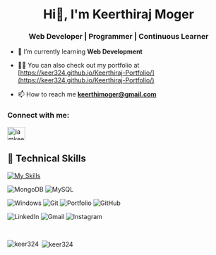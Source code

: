 <h1 align="center"> Hi👋, I'm Keerthiraj Moger</h1>
<h3 align="center"> Web Developer | Programmer | Continuous Learner</h3>



  - 🌱 I’m currently learning **Web Development**
  - 👨‍💻 You can also check out my portfolio at [https://keer324.github.io/Keerthiraj-Portfolio/](https://keer324.github.io/Keerthiraj-Portfolio/)
 
  - 📫 How to reach me **keerthimoger@gmail.com**

   <h3 align="left">Connect with me:</h3>
   <p align="left">
   <a href="https://www.linkedin.com/in/keerthiraj-moger-1b1777248/" target="blank"><img align="center" src="https://cdn.jsdelivr.net/npm/simple-icons@3.0.1/icons/linkedin.svg" alt="iamkeerthi" 
   height="30" width="40" /></a>
    
   ## 💼 Technical Skills


   [![My Skills](https://skillicons.dev/icons?i=c,cpp,java,py,react,nodejs,js,html,css,bootstrap)](https://skillicons.dev)


   ![MongoDB](https://img.shields.io/badge/MongoDB-%234ea94b.svg?style=for-the-badge&logo=mongodb&logoColor=white)
   ![MySQL](https://img.shields.io/badge/mysql-%2300f.svg?style=for-the-badge&logo=mysql&logoColor=white)
    


   ![Windows](https://img.shields.io/badge/Windows-0078D6?style=for-the-badge&logo=windows&logoColor=white)
   ![Git](https://img.shields.io/badge/git-%23F05033.svg?style=for-the-badge&logo=git&logoColor=white)
   ![Portfolio](https://img.shields.io/badge/Portfolio-%23000000.svg?style=for-the-badge&logo=firefox&logoColor=#FF7139)
   ![GitHub](https://img.shields.io/badge/github-%23121011.svg?style=for-the-badge&logo=github&logoColor=white)

   ![LinkedIn](https://img.shields.io/badge/linkedin-%230077B5.svg?style=for-the-badge&logo=linkedin&logoColor=white)
   ![Gmail](https://img.shields.io/badge/Gmail-D14836?style=for-the-badge&logo=gmail&logoColor=white)
   ![Instagram](https://img.shields.io/badge/Instagram-%23E4405F.svg?style=for-the-badge&logo=Instagram&logoColor=white)


   <br>
   <p><img align="left" src="https://github-readme-stats.vercel.app/api/top-langs?username=keer324&show_icons=true&locale=en&layout=compact" alt="keer324" /></p>
   <p>&nbsp;<img align="center" src="https://github-readme-stats.vercel.app/api?username=keer324&show_icons=true&locale=en" alt="keer324" /></p>


<!--
**Keer324/keer324** is a ✨ _special_ ✨ repository because its `README.md` (this file) appears on your GitHub profile.

Here are some ideas to get you started:

- 🔭 I’m currently working on ...
- 🌱 I’m currently learning ...
- 👯 I’m looking to collaborate on ...
- 🤔 I’m looking for help with ...
- 💬 Ask me about ...
- 📫 How to reach me: ...
- 😄 Pronouns: ...
- ⚡ Fun fact: ...
-->
